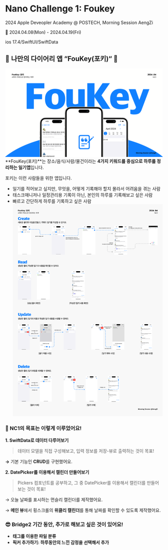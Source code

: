 # Nano Challenge 1: Foukey
2024 Apple Deveopler Academy @ POSTECH, Morning Session AengZi


📅 2024.04.08(Mon) - 2024.04.19(Fri)


ios 17.4/SwiftUI/SwiftData

## 📝 나만의 다이어리 앱 “FouKey(포키)“ 📝
> 
![FouKey](https://github.com/Aengzii/NC1-Foukey/blob/main/FouKey.png)
**FouKey(포키)**는 장소/음식/사람/물건이라는 **4가지 키워드를 중심으로 하루를 정리하는 일기앱**입니다.

포키는 이런 사람들을 위한 앱입니다.
- 일기를 적어보고 싶지만, 무엇을, 어떻게 기록해야 할지 몰라서 어려움을 겪는 사람
- 태스크매니저나 일정관리용 기록이 아닌, 본인의 하루를 기록해보고 싶은 사람
- 빠르고 간단하게 하루를 기록하고 싶은 사람
![Foukey_Flow](https://github.com/Aengzii/NC1-Foukey/blob/main/FouKey_Flow.png)

### 🥳 NC1의 목표는 이렇게 이루었어요!

**1. SwiftData로 데이터 다루어보기**

> 데이터 모델을 직접 구성해보고,  입력 정보를 저장-뷰로 출력하는 것이 목표!
> 

**→** 기본 기능인 **CRUD**를 구현했어요.

**2. DatePicker를 이용해서 캘린더 만들어보기**  

> Pickers 컴포넌트를 공부하고, 그 중 DatePicker를 이용해서 캘린더를 만들어보는 것이 목표!
> 

→ 오늘 날짜를 표시하는 먼슬리 캘린더를 제작했어요. 

→ **메인 뷰**에서 횡스크롤의 **위클리 캘린더**를 통해 날짜를 확인할 수 있도록 제작했어요.

### 😎 Bridge2 기간 동안, 추가로 해보고 싶은 것이 있어요!

- **태그를 이용한 파일 분류**
- **픽커 추가하기: 하루동안의 느낀 감정을 선택해서 추가**

